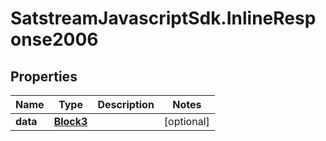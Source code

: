 # SatstreamJavascriptSdk.InlineResponse2006

## Properties
Name | Type | Description | Notes
------------ | ------------- | ------------- | -------------
**data** | [**Block3**](Block3.md) |  | [optional] 
